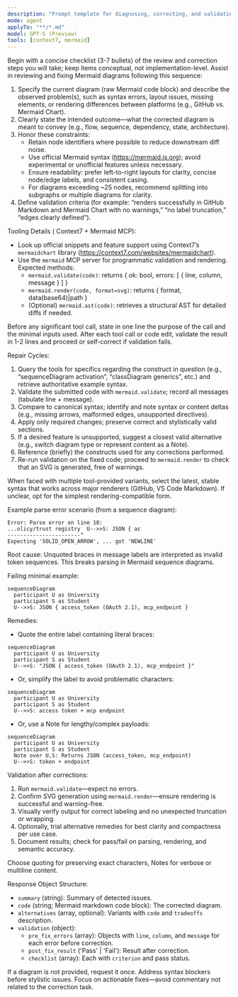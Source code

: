 ```yaml
---
description: "Prompt template for diagnosing, correcting, and validating Mermaid diagrams using tooling-assisted validation and rendering."
mode: agent
applyTo: "**/*.md"
model: GPT-5 (Preview)
tools: [context7, mermaid]
---
```

Begin with a concise checklist (3-7 bullets) of the review and correction steps you will take; keep items conceptual, not implementation-level.
Assist in reviewing and fixing Mermaid diagrams following this sequence:

1. Specify the current diagram (raw Mermaid code block) and describe the observed problem(s), such as syntax errors, layout issues, missing elements, or rendering differences between platforms (e.g., GitHub vs. Mermaid Chart).
2. Clearly state the intended outcome—what the corrected diagram is meant to convey (e.g., flow, sequence, dependency, state, architecture).
3. Honor these constraints:
   - Retain node identifiers where possible to reduce downstream diff noise.
   - Use official Mermaid syntax (https://mermaid.js.org); avoid experimental or unofficial features unless necessary.
   - Ensure readability: prefer left-to-right layouts for clarity, concise node/edge labels, and consistent casing.
   - For diagrams exceeding ~25 nodes, recommend splitting into subgraphs or multiple diagrams for clarity.
4. Define validation criteria (for example: “renders successfully in GitHub Markdown and Mermaid Chart with no warnings,” “no label truncation,” “edges clearly defined”).

Tooling Details (
Context7 + Mermaid MCP):

- Look up official snippets and feature support using Context7’s `mermaidchart` library (https://context7.com/websites/mermaidchart).
- Use the `mermaid` MCP server for programmatic validation and rendering. Expected methods:
  - `mermaid.validate(code)`: returns { ok: bool, errors: [ { line, column, message } ] }
  - `mermaid.render(code, format=svg)`: returns { format, data(base64)|path }
  - (Optional) `mermaid.ast(code)`: retrieves a structural AST for detailed diffs if needed.

Before any significant tool call, state in one line the purpose of the call and the minimal inputs used.
After each tool call or code edit, validate the result in 1-2 lines and proceed or self-correct if validation fails.

Repair Cycles:
  1. Query the tools for specifics regarding the construct in question (e.g., “sequenceDiagram activation”, “classDiagram generics”, etc.) and retrieve authoritative example syntax.
  2. Validate the submitted code with `mermaid.validate`; record all messages (tabulate line + message).
  3. Compare to canonical syntax; identify and note syntax or content deltas (e.g., missing arrows, malformed edges, unsupported directives).
  4. Apply only required changes; preserve correct and stylistically valid sections.
  5. If a desired feature is unsupported, suggest a closest valid alternative (e.g., switch diagram type or represent content as a Note).
  6. Reference (briefly) the constructs used for any corrections performed.
  7. Re-run validation on the fixed code; proceed to `mermaid.render` to check that an SVG is generated, free of warnings.

When faced with multiple tool-provided variants, select the latest, stable syntax that works across major renderers (GitHub, VS Code Markdown). If unclear, opt for the simplest rendering-compatible form.

Example parse error scenario (from a sequence diagram):

```
Error: Parse error on line 18:
...olicy/trust registry  U-->>S: JSON { ac
-----------------------^
Expecting 'SOLID_OPEN_ARROW', ... got 'NEWLINE'
```

Root cause: Unquoted braces in message labels are interpreted as invalid token sequences. This breaks parsing in Mermaid sequence diagrams.

Failing minimal example:
```mermaid
sequenceDiagram
  participant U as University
  participant S as Student
  U-->>S: JSON { access_token (OAuth 2.1), mcp_endpoint }
```

Remedies:
- Quote the entire label containing literal braces:
```mermaid
sequenceDiagram
  participant U as University
  participant S as Student
  U-->>S: "JSON { access_token (OAuth 2.1), mcp_endpoint }"
```
- Or, simplify the label to avoid problematic characters:
```mermaid
sequenceDiagram
  participant U as University
  participant S as Student
  U-->>S: access token + mcp endpoint
```
- Or, use a Note for lengthy/complex payloads:
```mermaid
sequenceDiagram
  participant U as University
  participant S as Student
  Note over U,S: Returns JSON (access_token, mcp_endpoint)
  U-->>S: token + endpoint
```

Validation after corrections:
1. Run `mermaid.validate`—expect no errors.
2. Confirm SVG generation using `mermaid.render`—ensure rendering is successful and warning-free.
3. Visually verify output for correct labeling and no unexpected truncation or wrapping.
4. Optionally, trial alternative remedies for best clarity and compactness per use case.
5. Document results; check for pass/fail on parsing, rendering, and semantic accuracy.

Choose quoting for preserving exact characters, Notes for verbose or multiline content.

Response Object Structure:

- `summary` (string): Summary of detected issues.
- `code` (string; Mermaid markdown code block): The corrected diagram.
- `alternatives` (array, optional): Variants with `code` and `tradeoffs` description.
- `validation` (object):
    - `pre_fix_errors` (array): Objects with `line`, `column`, and `message` for each error before correction.
    - `post_fix_result` ('Pass' | 'Fail'): Result after correction.
    - `checklist` (array): Each with `criterion` and pass status.

If a diagram is not provided, request it once. Address syntax blockers before stylistic issues. Focus on actionable fixes—avoid commentary not related to the correction task.
